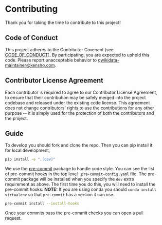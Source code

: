 # Contributing


Thank you for taking the time to contribute to this project!


## Code of Conduct

This project adheres to the Contributor Covenant (see [CODE_OF_CONDUCT](CODE_OF_CONDUCT.md)).
By participating, you are expected to uphold this code.
Please report unacceptable behavior to qwikidata-maintainer@kensho.com.


## Contributor License Agreement

Each contributor is required to agree to our Contributor License Agreement, to ensure that their contribution may be safely merged into the project codebase and released under the existing code license. This agreement does not change contributors' rights to use the contributions for any other purpose -- it is simply used for the protection of both the contributors and the project.


## Guide


To develop you should fork and clone the repo.  Then you can pip install it for local development,

```bash
pip install -e ".[dev]"
```

We use the [pre-commit](https://github.com/pre-commit/pre-commit) package to handle code style.  You can see the list of pre-commit hooks in the top level ``.pre-commit-config.yaml`` file. The pre-commit package will be installed when you specify the ``dev`` extra requirement as above. The first time you do this, you will need to install the pre-commit hooks.  **NOTE:** If you are using conda you should ``conda install virtualenv`` so that ``pre-commit`` has a version it can use.

```bash
pre-commit install --install-hooks
```

Once your commits pass the pre-commit checks you can open a pull request.
